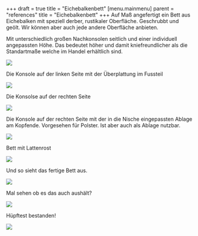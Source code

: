 +++
draft = true
title = "Eichebalkenbett"
[menu.mainmenu]
parent = "references"
title = "Eichebalkenbett"
+++
Auf Maß angefertigt ein Bett aus Eichebalken mit speziell derber, rustikaler Oberfläche. Geschrubbt und geölt. Wir können aber auch jede andere Oberfläche anbieten.

  
Mit unterschiedlich großen Nachkonsolen seitlich und einer individuell angepassten Höhe. Das bedeutet höher und damit kniefreundlicher als die Standartmaße welche im Handel erhältlich sind.

![](/img/20170802_113400.jpg)

Die Konsole auf der linken Seite mit der Überplattung im Fussteil

![](/img/20170802_113454.jpg)

Die Konsolse auf der rechten Seite

![](/img/20170802_113520.jpg)

Die Konsole auf der rechten Seite mit der in die Nische eingepassten Ablage am Kopfende. Vorgesehen für Polster. Ist aber auch als Ablage nutzbar.

![](/img/20170802_113555.jpg)

Bett mit Lattenrost

![](/img/IMG-20170802-WA0010.jpg)

Und so sieht das fertige Bett aus.

![](/img/IMG-20170802-WA0014(1).jpg)

Mal sehen ob es das auch aushält?

![](/img/IMG-20170802-WA0022.jpg)

Hüpftest bestanden!

![](/img/IMG-20170802-WA0023.jpg)